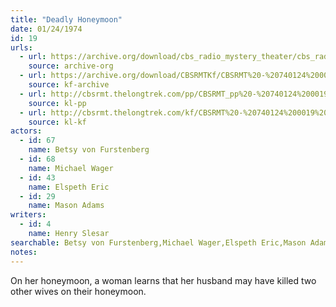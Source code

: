 ```yaml
---
title: "Deadly Honeymoon"
date: 01/24/1974
id: 19
urls: 
  - url: https://archive.org/download/cbs_radio_mystery_theater/cbs_radio_mystery_theater-0001-0050.zip/cbs_radio_mystery_theater-0001-0050%2Fcbsrmt_0019_deadly_honeymoon.mp3
    source: archive-org
  - url: https://archive.org/download/CBSRMTKf/CBSRMT%20-%20740124%200019%20Deadly%20Honeymoon_kf.mp3
    source: kf-archive
  - url: http://cbsrmt.thelongtrek.com/pp/CBSRMT_pp%20-%20740124%200019%20Deadly%20Honeymoon.mp3
    source: kl-pp
  - url: http://cbsrmt.thelongtrek.com/kf/CBSRMT%20-%20740124%200019%20Deadly%20Honeymoon_kf.mp3
    source: kl-kf
actors:  
  - id: 67
    name: Betsy von Furstenberg  
  - id: 68
    name: Michael Wager  
  - id: 43
    name: Elspeth Eric  
  - id: 29
    name: Mason Adams
writers:  
  - id: 4
    name: Henry Slesar
searchable: Betsy von Furstenberg,Michael Wager,Elspeth Eric,Mason Adams Henry Slesar
notes:  
---
```

On her honeymoon, a woman learns that her husband may have killed two other wives on their honeymoon.